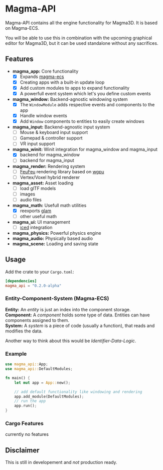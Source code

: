 # Magma-API

Magma-API contains all the engine functionality for Magma3D. It is based on Magma-ECS.
  
You will be able to use this in combination with the upcoming graphical editor for Magma3D, but it can be used standalone without any sacrifices.

## Features

- **magma_app:** Core functionality
    - [x] Expands [magma-ecs](https://codeberg.org/DynamicGoose/magma-ecs)
    - [x] Creating apps with a built-in update loop
    - [x] Add custom modules to apps to expand functionality
    - [x] A powerfull event system which let's you define custom events
- **magma_window:** Backend-agnostic windowing system
    - [x] The `WindowModule` adds respective events and components to the app
    - [x] Handle window events
    - [x] Add `Window` components to entities to easily create windows
- **magma_input:** Backend-agnostic input system
    - [ ] Mouse & keyboard input support
    - [ ] Gamepad & controller support
    - [ ] VR input support
- **magma_winit:** Winit integration for magma_window and magma_input
    - [x] backend for magma_window
    - [ ] backend for magma_input
- **magma_render:** Rendering system
    - [ ] [FeuFeu](https://codeberg.org/DynamicGoose/feufeu) rendering library based on [wgpu](https://wgpu.rs/)
    - [ ] Vertex/Voxel hybrid renderer
- **magma_asset:** Asset loading
    - [ ] load glTF models
    - [ ] images
    - [ ] audio files
- **magma_math:** Usefull math utilities
    - [x] reexports [glam](https://crates.io/crates/glam)
    - [ ] other useful math
- **magma_ui:** UI management
    - [ ] [iced](https://iced.rs/) integration
- **magma_physics:** Powerful physics engine
- **magma_audio:** Physically based audio
- **magma_scene:** Loading and saving state

## Usage

Add the crate to your `Cargo.toml`:

```toml
[dependencies]
magma_api = "0.2.0-alpha"
```

### Entity-Component-System (Magma-ECS)

**Entity:** An *entity* is just an index into the component storage.  
**Component:** A *component* holds some type of data. Entities can have components assigned to them.  
**System:** A *system* is a piece of code (usually a function), that reads and modifies the data.  

Another way to think about this would be *Identifier-Data-Logic*.

### Example

```rust
use magma_api::App;
use magma_api::DefaultModules;

fn main() {
    let mut app = App::new();

    // add default functionality like windowing and rendering
    app.add_module(DefaultModules);
    // run the app
    app.run();
}
```

### Cargo Features

currently no features

## Disclaimer

This is still in developement and *not* production ready.
